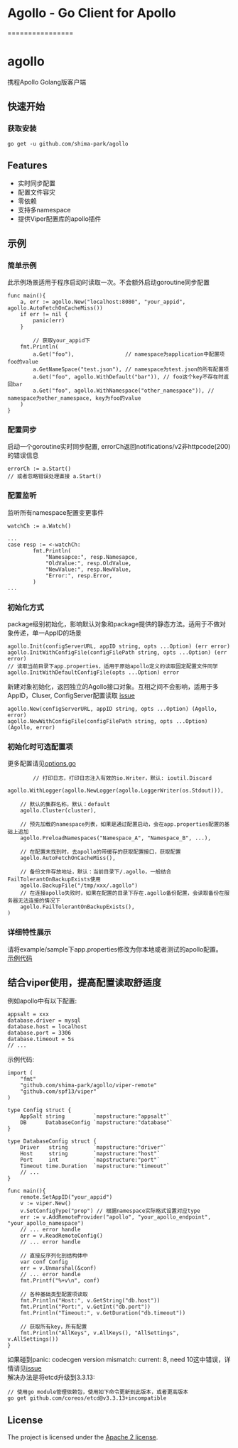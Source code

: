 # Agollo - Go Client for Apollo
================

# agollo
携程Apollo Golang版客户端

## 快速开始
### 获取安装
```
go get -u github.com/shima-park/agollo
```

## Features
* 实时同步配置
* 配置文件容灾
* 零依赖
* 支持多namespace
* 提供Viper配置库的apollo插件

## 示例

### 简单示例
此示例场景适用于程序启动时读取一次。不会额外启动goroutine同步配置
```
func main(){
    a, err := agollo.New("localhost:8080", "your_appid", agollo.AutoFetchOnCacheMiss())
	if err != nil {
		panic(err)
	}

        // 获取your_appid下
	fmt.Println(
		a.Get("foo"),                // namespace为application中配置项foo的value
		a.GetNameSpace("test.json"), // namespace为test.json的所有配置项
		a.Get("foo", agollo.WithDefault("bar")), // foo这个key不存在时返回bar
		a.Get("foo", agollo.WithNamespace("other_namespace")), // namespace为other_namespace, key为foo的value
	)
}
```

### 配置同步
启动一个goroutine实时同步配置, errorCh返回notifications/v2非httpcode(200)的错误信息
```
errorCh := a.Start()
// 或者忽略错误处理直接 a.Start()
```
### 配置监听
监听所有namespace配置变更事件
```
watchCh := a.Watch()

...
case resp := <-watchCh:
		fmt.Println(
		    "Namesapce:", resp.Namesapce,
		    "OldValue:", resp.OldValue,
		    "NewValue:", resp.NewValue,
		    "Error:", resp.Error,
		)
...
```

### 初始化方式

package级别初始化，影响默认对象和package提供的静态方法。适用于不做对象传递，单一AppID的场景
```
agollo.Init(configServerURL, appID string, opts ...Option) (err error)
agollo.InitWithConfigFile(configFilePath string, opts ...Option) (err error)
// 读取当前目录下app.properties，适用于原始apollo定义的读取固定配置文件同学
agollo.InitWithDefaultConfigFile(opts ...Option) error  
```

新建对象初始化，返回独立的Agollo接口对象。互相之间不会影响，适用于多AppID，Cluser, ConfigServer配置读取
[issue](https://github.com/shima-park/agollo/issues/1)
```
agollo.New(configServerURL, appID string, opts ...Option) (Agollo, error)
agollo.NewWithConfigFile(configFilePath string, opts ...Option) (Agollo, error)
```

### 初始化时可选配置项
更多配置请见[options.go](https://github.com/shima-park/agollo/blob/master/options.go)
```
        // 打印日志，打印日志注入有效的io.Writer，默认: ioutil.Discard
	agollo.WithLogger(agollo.NewLogger(agollo.LoggerWriter(os.Stdout))), 
	
	// 默认的集群名称，默认：default
	agollo.Cluster(cluster),
	
	// 预先加载的namespace列表，如果是通过配置启动，会在app.properties配置的基础上追加
	agollo.PreloadNamespaces("Namespace_A", "Namespace_B", ...),                          
	
	// 在配置未找到时，去apollo的带缓存的获取配置接口，获取配置
	agollo.AutoFetchOnCacheMiss(),                                
	
	// 备份文件存放地址，默认：当前目录下/.agollo，一般结合FailTolerantOnBackupExists使用
	agollo.BackupFile("/tmp/xxx/.agollo")                            
	// 在连接apollo失败时，如果在配置的目录下存在.agollo备份配置，会读取备份在服务器无法连接的情况下
	agollo.FailTolerantOnBackupExists(),            
)
```

### 详细特性展示
请将example/sample下app.properties修改为你本地或者测试的apollo配置。  
[示例代码](https://github.com/shima-park/agollo/blob/master/examples/sample/main.go)

## 结合viper使用，提高配置读取舒适度
例如apollo中有以下配置:
```
appsalt = xxx
database.driver = mysql
database.host = localhost
database.port = 3306
database.timeout = 5s
// ...
```

示例代码:  
```
import (
    "fmt"
	"github.com/shima-park/agollo/viper-remote"
	"github.com/spf13/viper"
)

type Config struct {
	AppSalt string         `mapstructure:"appsalt"`
	DB      DatabaseConfig `mapstructure:"database"`
}

type DatabaseConfig struct {
	Driver   string        `mapstructure:"driver"`
	Host     string        `mapstructure:"host"`
	Port     int           `mapstructure:"port"`
	Timeout time.Duration  `mapstructure:"timeout"`
	// ...
}

func main(){
    remote.SetAppID("your_appid")
    v := viper.New()
    v.SetConfigType("prop") // 根据namespace实际格式设置对应type
    err := v.AddRemoteProvider("apollo", "your_apollo_endpoint", "your_apollo_namespace")
    // ... error handle
    err = v.ReadRemoteConfig()
    // ... error handle

    // 直接反序列化到结构体中
    var conf Config
    err = v.Unmarshal(&conf)
    // ... error handle
    fmt.Printf("%+v\n", conf)
    
    // 各种基础类型配置项读取
    fmt.Println("Host:", v.GetString("db.host"))
    fmt.Println("Port:", v.GetInt("db.port"))
    fmt.Println("Timeout:", v.GetDuration("db.timeout"))
    
    // 获取所有key，所有配置
    fmt.Println("AllKeys", v.AllKeys(), "AllSettings",  v.AllSettings())
}
```

如果碰到panic: codecgen version mismatch: current: 8, need 10这中错误，详情请见[issue](https://github.com/shima-park/agollo/issues/14)  
解决办法是将etcd升级到3.3.13: 
```
// 使用go module管理依赖包，使用如下命令更新到此版本，或者更高版本
go get github.com/coreos/etcd@v3.3.13+incompatible
```  

## License

The project is licensed under the [Apache 2 license](https://github.com/shima-park/agollo/blob/master/LICENSE).
